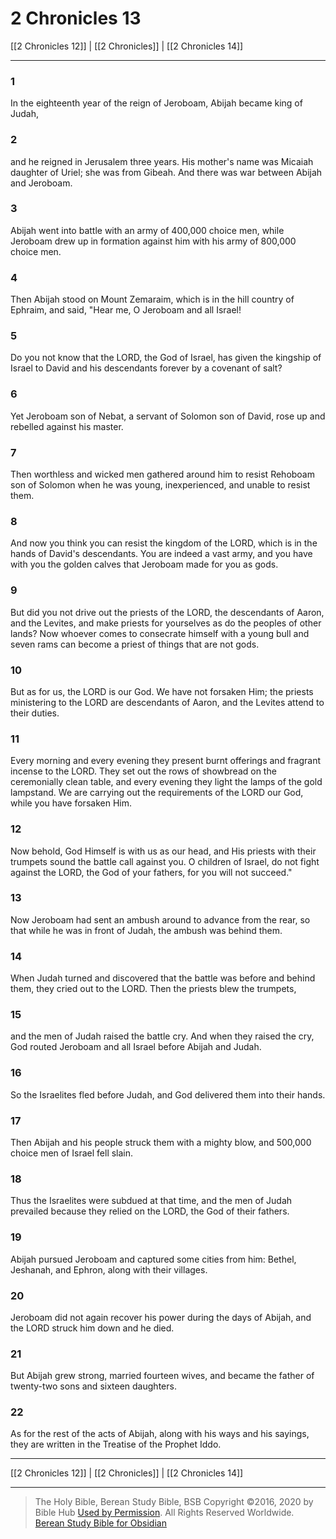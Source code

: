 # 2 Chronicles 13

[[2 Chronicles 12]] | [[2 Chronicles]] | [[2 Chronicles 14]]

---

### 1
In the eighteenth year of the reign of Jeroboam, Abijah became king of Judah,

### 2
and he reigned in Jerusalem three years. His mother's name was Micaiah daughter of Uriel; she was from Gibeah. And there was war between Abijah and Jeroboam.

### 3
Abijah went into battle with an army of 400,000 choice men, while Jeroboam drew up in formation against him with his army of 800,000 choice men.

### 4
Then Abijah stood on Mount Zemaraim, which is in the hill country of Ephraim, and said, "Hear me, O Jeroboam and all Israel!

### 5
Do you not know that the LORD, the God of Israel, has given the kingship of Israel to David and his descendants forever by a covenant of salt?

### 6
Yet Jeroboam son of Nebat, a servant of Solomon son of David, rose up and rebelled against his master.

### 7
Then worthless and wicked men gathered around him to resist Rehoboam son of Solomon when he was young, inexperienced, and unable to resist them.

### 8
And now you think you can resist the kingdom of the LORD, which is in the hands of David's descendants. You are indeed a vast army, and you have with you the golden calves that Jeroboam made for you as gods.

### 9
But did you not drive out the priests of the LORD, the descendants of Aaron, and the Levites, and make priests for yourselves as do the peoples of other lands? Now whoever comes to consecrate himself with a young bull and seven rams can become a priest of things that are not gods.

### 10
But as for us, the LORD is our God. We have not forsaken Him; the priests ministering to the LORD are descendants of Aaron, and the Levites attend to their duties.

### 11
Every morning and every evening they present burnt offerings and fragrant incense to the LORD. They set out the rows of showbread on the ceremonially clean table, and every evening they light the lamps of the gold lampstand. We are carrying out the requirements of the LORD our God, while you have forsaken Him.

### 12
Now behold, God Himself is with us as our head, and His priests with their trumpets sound the battle call against you. O children of Israel, do not fight against the LORD, the God of your fathers, for you will not succeed."

### 13
Now Jeroboam had sent an ambush around to advance from the rear, so that while he was in front of Judah, the ambush was behind them.

### 14
When Judah turned and discovered that the battle was before and behind them, they cried out to the LORD. Then the priests blew the trumpets,

### 15
and the men of Judah raised the battle cry. And when they raised the cry, God routed Jeroboam and all Israel before Abijah and Judah.

### 16
So the Israelites fled before Judah, and God delivered them into their hands.

### 17
Then Abijah and his people struck them with a mighty blow, and 500,000 choice men of Israel fell slain.

### 18
Thus the Israelites were subdued at that time, and the men of Judah prevailed because they relied on the LORD, the God of their fathers.

### 19
Abijah pursued Jeroboam and captured some cities from him: Bethel, Jeshanah, and Ephron, along with their villages.

### 20
Jeroboam did not again recover his power during the days of Abijah, and the LORD struck him down and he died.

### 21
But Abijah grew strong, married fourteen wives, and became the father of twenty-two sons and sixteen daughters.

### 22
As for the rest of the acts of Abijah, along with his ways and his sayings, they are written in the Treatise of the Prophet Iddo.

---

[[2 Chronicles 12]] | [[2 Chronicles]] | [[2 Chronicles 14]]

---

> The Holy Bible, Berean Study Bible, BSB
> Copyright &copy;2016, 2020 by Bible Hub
> [Used by Permission](https://berean.bible/terms.htm). All Rights Reserved Worldwide.
> [Berean Study Bible for Obsidian](https://github.com/gapmiss/berean-study-bible-for-obsidian)</small>


